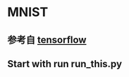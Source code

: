 # MNIST

## 参考自 [tensorflow](http://www.tensorfly.cn/tfdoc/tutorials/mnist_beginners.html)

## Start with run run_this.py
